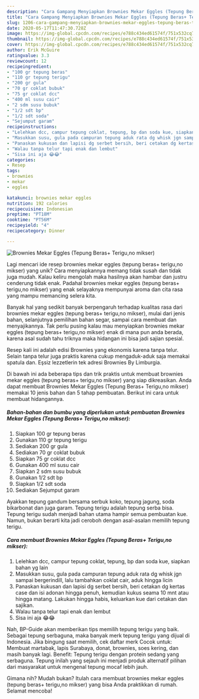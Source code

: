 ```yaml
---
description: "Cara Gampang Menyiapkan Brownies Mekar Eggles (Tepung Beras+ Terigu,no mikser), Lezat"
title: "Cara Gampang Menyiapkan Brownies Mekar Eggles (Tepung Beras+ Terigu,no mikser), Lezat"
slug: 1206-cara-gampang-menyiapkan-brownies-mekar-eggles-tepung-beras-terigu-no-mikser-lezat
date: 2020-05-17T11:47:30.728Z
image: https://img-global.cpcdn.com/recipes/e788c434ed61574f/751x532cq70/brownies-mekar-eggles-tepung-beras-teriguno-mikser-foto-resep-utama.jpg
thumbnail: https://img-global.cpcdn.com/recipes/e788c434ed61574f/751x532cq70/brownies-mekar-eggles-tepung-beras-teriguno-mikser-foto-resep-utama.jpg
cover: https://img-global.cpcdn.com/recipes/e788c434ed61574f/751x532cq70/brownies-mekar-eggles-tepung-beras-teriguno-mikser-foto-resep-utama.jpg
author: Erik McGuire
ratingvalue: 3.3
reviewcount: 12
recipeingredient:
- "100 gr tepung beras"
- "110 gr tepung terigu"
- "200 gr gula"
- "70 gr coklat bubuk"
- "75 gr coklat dcc"
- "400 ml susu cair"
- "2 sdm susu bubuk"
- "1/2 sdt bp"
- "1/2 sdt soda"
- "Sejumput garam"
recipeinstructions:
- "Lelehkan dcc, campur tepung coklat, tepung, bp dan soda kue, siapkan bahan yg lain"
- "Masukkan susu, gula pada campuran tepung aduk rata dg whisk jgn sampai bergerindill, lalu tambahkan coklat cair, aduk hingga licin"
- "Panaskan kukusan dan lapisi dg serbet bersih, beri cetakan dg kertas case dan isi adonan hingga penuh, kemudian kukus seama 10 mnt atau hingga matang. Lakukan hingga habis, keluarkan kue dari cetakan dan sajikan."
- "Walau tanpa telur tapi enak dan lembut"
- "Sisa ini aja 😂😂"
categories:
- Resep
tags:
- brownies
- mekar
- eggles

katakunci: brownies mekar eggles 
nutrition: 192 calories
recipecuisine: Indonesian
preptime: "PT18M"
cooktime: "PT56M"
recipeyield: "4"
recipecategory: Dinner

---
```



![Brownies Mekar Eggles (Tepung Beras+ Terigu,no mikser)](https://img-global.cpcdn.com/recipes/e788c434ed61574f/751x532cq70/brownies-mekar-eggles-tepung-beras-teriguno-mikser-foto-resep-utama.jpg)

Lagi mencari ide resep brownies mekar eggles (tepung beras+ terigu,no mikser) yang unik? Cara menyiapkannya memang tidak susah dan tidak juga mudah. Kalau keliru mengolah maka hasilnya akan hambar dan justru cenderung tidak enak. Padahal brownies mekar eggles (tepung beras+ terigu,no mikser) yang enak selayaknya mempunyai aroma dan cita rasa yang mampu memancing selera kita.

Banyak hal yang sedikit banyak berpengaruh terhadap kualitas rasa dari brownies mekar eggles (tepung beras+ terigu,no mikser), mulai dari jenis bahan, selanjutnya pemilihan bahan segar, sampai cara membuat dan menyajikannya. Tak perlu pusing kalau mau menyiapkan brownies mekar eggles (tepung beras+ terigu,no mikser) enak di mana pun anda berada, karena asal sudah tahu triknya maka hidangan ini bisa jadi sajian spesial.

Resep kali ini adalah edisi Brownies yang ekonomis karena tanpa telur. Selain tanpa telur juga praktis karena cukup mengaduk-aduk saja memakai spatula dan. Eşsiz lezzetlerin tek adresi Brownies By Limburgia.


Di bawah ini ada beberapa tips dan trik praktis untuk membuat brownies mekar eggles (tepung beras+ terigu,no mikser) yang siap dikreasikan. Anda dapat membuat Brownies Mekar Eggles (Tepung Beras+ Terigu,no mikser) memakai 10 jenis bahan dan 5 tahap pembuatan. Berikut ini cara untuk membuat hidangannya.

<!--inarticleads1-->

##### Bahan-bahan dan bumbu yang diperlukan untuk pembuatan Brownies Mekar Eggles (Tepung Beras+ Terigu,no mikser):

1. Siapkan 100 gr tepung beras
1. Gunakan 110 gr tepung terigu
1. Sediakan 200 gr gula
1. Sediakan 70 gr coklat bubuk
1. Siapkan 75 gr coklat dcc
1. Gunakan 400 ml susu cair
1. Siapkan 2 sdm susu bubuk
1. Gunakan 1/2 sdt bp
1. Siapkan 1/2 sdt soda
1. Sediakan Sejumput garam


Ayakkan tepung gandum bersama serbuk koko, tepung jagung, soda bikarbonat dan juga garam. Tepung terigu adalah tepung serba bisa. Tepung terigu sudah menjadi bahan utama hampir semua pembuatan kue. Namun, bukan berarti kita jadi ceroboh dengan asal-asalan memilih tepung terigu. 

<!--inarticleads2-->

##### Cara membuat Brownies Mekar Eggles (Tepung Beras+ Terigu,no mikser):

1. Lelehkan dcc, campur tepung coklat, tepung, bp dan soda kue, siapkan bahan yg lain
1. Masukkan susu, gula pada campuran tepung aduk rata dg whisk jgn sampai bergerindill, lalu tambahkan coklat cair, aduk hingga licin
1. Panaskan kukusan dan lapisi dg serbet bersih, beri cetakan dg kertas case dan isi adonan hingga penuh, kemudian kukus seama 10 mnt atau hingga matang. Lakukan hingga habis, keluarkan kue dari cetakan dan sajikan.
1. Walau tanpa telur tapi enak dan lembut
1. Sisa ini aja 😂😂


Nah, BP-Guide akan memberikan tips memilih tepung terigu yang baik. Sebagai tepung serbaguna, maka banyak merk tepung terigu yang dijual di Indonesia. Jika bingung saat memilih, cek daftar merk Cocok untuk: Membuat martabak, lapis Surabaya, donat, brownies, soes kering, dan masih banyak lagi. Benefit: Tepung terigu dengan protein sedang yang serbaguna. Tepung inilah yang sejauh ini menjadi produk alternatif pilihan dari masyarakat untuk mengenal tepung mocaf lebih jauh. 

Gimana nih? Mudah bukan? Itulah cara membuat brownies mekar eggles (tepung beras+ terigu,no mikser) yang bisa Anda praktikkan di rumah. Selamat mencoba!
